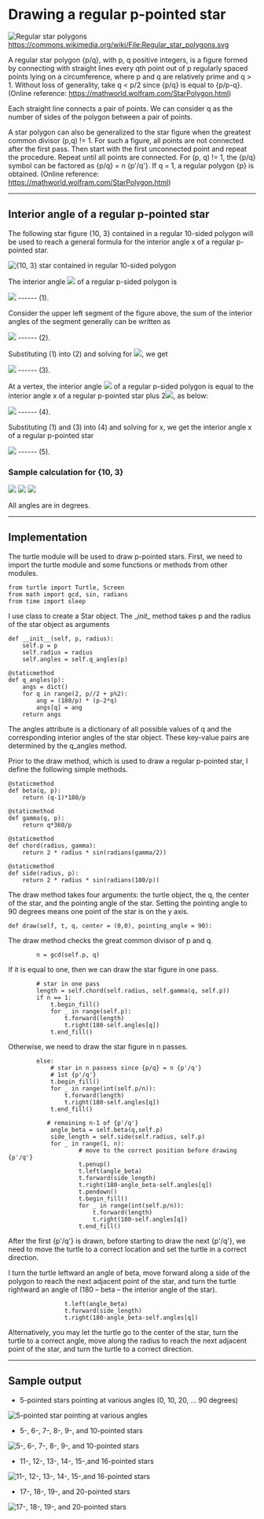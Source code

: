 # Drawing a regular p-pointed star

![Regular star polygons](https://github.com/liawhs/p-pointed-star/blob/main/readme-imgs/Regular_star_polygons.png)
https://commons.wikimedia.org/wiki/File:Regular_star_polygons.svg


A regular star polygon {p/q}, with p, q positive integers, is a figure formed by connecting with straight lines every qth point out of p regularly spaced points lying on a circumference, where p and q are relatively prime and q > 1. Without loss of generality, take q < p/2 since {p/q} is equal to {p/p-q}. (Online reference: https://mathworld.wolfram.com/StarPolygon.html) 


Each straight line connects a pair of points. We can consider q as the number of sides of the polygon between a pair of points.


A star polygon can also be generalized to the star figure when the greatest common divisor (p,q) != 1. For such a figure, all points are not connected after the first pass. Then start with the first unconnected point and repeat the procedure. Repeat until all points are connected. For (p, q) != 1, the {p/q} symbol can be factored as {p/q} = n {p'/q'}. If q = 1, a regular polygon {p} is obtained. (Online reference: https://mathworld.wolfram.com/StarPolygon.html)


---
## Interior angle of a regular p-pointed star
The following star figure {10, 3} contained in a regular 10-sided polygon will be used to reach a general formula for the interior angle x of a regular p-pointed star.


![{10, 3} star contained in regular 10-sided polygon](https://github.com/liawhs/p-pointed-star/blob/main/readme-imgs/%7B10%2C3%7D_star_contained_n_regular_10-sided_polygon.png)


The interior angle <img src="https://render.githubusercontent.com/render/math?math=\alpha"> of a regular p-sided polygon is

<img src="https://render.githubusercontent.com/render/math?math=\alpha = {180\times(p-2)}/{p}">  ------  (1).


Consider the upper left segment of the figure above, the sum of the interior angles of the segment generally can be written as

<img src="https://render.githubusercontent.com/render/math?math=(q-1)\alpha \%2B 2\beta=180(q-1)">  ------  (2).


Substituting (1) into (2) and solving for <img src="https://render.githubusercontent.com/render/math?math=\beta">, we get

<img src="https://render.githubusercontent.com/render/math?math=\beta = \frac{180}{p}(q-1)">  ------  (3).


At a vertex, the interior angle <img src="https://render.githubusercontent.com/render/math?math=\alpha"> of a regular p-sided polygon is equal to the interior angle x of a regular p-pointed star plus 2<img src="https://render.githubusercontent.com/render/math?math=\beta">, as below:

<img src="https://render.githubusercontent.com/render/math?math=\alpha = x \%2B 2\beta">  ------  (4).


Substituting (1) and (3) into (4) and solving for x, we get the interior angle x of a regular p-pointed star

<img src="https://render.githubusercontent.com/render/math?math=\large x = \frac{180}{p}[p - 2q]">  ------  (5).



### Sample calculation for {10, 3}

<img src="https://render.githubusercontent.com/render/math?math=\alpha  = {180\times(p-2)}/{p} = {180\times(10-2)}/{10} = 144">


<img src="https://render.githubusercontent.com/render/math?math=\beta = 180(q -1)/p = 180(2)/10 = 36">


<img src="https://render.githubusercontent.com/render/math?math=x = \frac{180}{p}[p-2q] = \frac{180}{10}[10-2(3)] = 72">


All angles are in degrees.



---
## Implementation

The turtle module will be used to draw p-pointed stars. First, we need to import the turtle module and some functions or methods from other modules.

```
from turtle import Turtle, Screen 
from math import gcd, sin, radians
from time import sleep 
``` 
  
       
I use class to create a Star object. The \__init__ method takes p and the radius of the star object as arguments

    def __init__(self, p, radius):
        self.p = p
        self.radius = radius
        self.angles = self.q_angles(p)

    @staticmethod    
    def q_angles(p):
        angs = dict()
        for q in range(2, p//2 + p%2):
            ang = (180/p) * (p-2*q)
            angs[q] = ang
        return angs


The angles attribute is a dictionary of all possible values of q and the corresponding interior angles of the star object. These key-value pairs are determined by the q_angles method.


Prior to the draw method, which is used to draw a regular p-pointed star, I define the following simple methods.

    @staticmethod
    def beta(q, p):
        return (q-1)*180/p

    @staticmethod
    def gamma(q, p):
        return q*360/p

    @staticmethod
    def chord(radius, gamma):
        return 2 * radius * sin(radians(gamma/2))

    @staticmethod
    def side(radius, p):
        return 2 * radius * sin(radians(180/p))


The draw method takes four arguments: the turtle object, the q, the center of the star, and the pointing angle of the star. Setting the pointing angle to 90 degrees means one point of the star is on the y axis.

    def draw(self, t, q, center = (0,0), pointing_angle = 90):

The draw method checks the great common divisor of p and q. 
```
        n = gcd(self.p, q)
```

If it is equal to one, then we can draw the star figure in one pass.
```
        # star in one pass
        length = self.chord(self.radius, self.gamma(q, self.p))
        if n == 1:
            t.begin_fill()
            for _ in range(self.p):
                t.forward(length)
                t.right(180-self.angles[q])
            t.end_fill() 
```

Otherwise, we need to draw the star figure in n passes.
```
        else:
            # star in n passess since {p/q} = n {p'/q'}
            # 1st {p'/q'}
            t.begin_fill()
            for _ in range(int(self.p/n)):
                t.forward(length)
                t.right(180-self.angles[q])
            t.end_fill() 

           # remaining n-1 of {p'/q'}
            angle_beta = self.beta(q,self.p)
            side_length = self.side(self.radius, self.p)
            for _ in range(1, n):
                    # move to the correct position before drawing {p'/q'}
                    t.penup()
                    t.left(angle_beta)
                    t.forward(side_length)
                    t.right(180-angle_beta-self.angles[q])
                    t.pendown()
                    t.begin_fill()
                    for _ in range(int(self.p/n)):
                        t.forward(length)
                        t.right(180-self.angles[q])
                    t.end_fill()         
```

After the first {p'/q'} is drawn, before starting to draw the next {p'/q'}, we need to move the turtle to a correct location and set the turtle in a correct direction. 

I turn the turtle leftward an angle of beta, move forward along a side of the polygon to reach the next adjacent point of the star, and turn the turtle rightward an angle of (180 – beta – the interior angle of the star).

                    t.left(angle_beta)
                    t.forward(side_length)
                    t.right(180-angle_beta-self.angles[q])


Alternatively, you may let the turtle go to the center of the star, turn the turtle to a correct angle, move along the radius to reach the next adjacent point of the star, and turn the turtle to a correct direction.

---
## Sample output

 - 5-pointed stars pointing at various angles (0, 10, 20, ... 90 degrees)
 
 
 ![5-pointed star pointing at various angles](https://github.com/liawhs/p-pointed-star/blob/main/readme-imgs/5-pointed%20star%20pointing%20at%20various%20angles.png)


 - 5-, 6-, 7-, 8-, 9-, and 10-pointed stars


 ![5-, 6-, 7-, 8-, 9-, and 10-pointed stars](https://github.com/liawhs/p-pointed-star/blob/main/readme-imgs/5%20to%2010-pointed%20stars.png)


 - 11-, 12-, 13-, 14-, 15-,and 16-pointed stars


 ![11-, 12-, 13-, 14-, 15-,and 16-pointed stars](https://github.com/liawhs/p-pointed-star/blob/main/readme-imgs/11%20to%2016-pointed%20stars.png)


 - 17-, 18-, 19-, and 20-pointed stars


 ![17-, 18-, 19-, and 20-pointed stars](https://github.com/liawhs/p-pointed-star/blob/main/readme-imgs/17%20to%2020-pointed%20stars.png)
